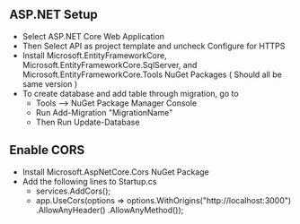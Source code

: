 ## ASP.NET Setup
- Select ASP.NET Core Web Application
- Then Select API as project template and uncheck Configure for HTTPS
- Install Microsoft.EntityFrameworkCore, Microsoft.EntityFrameworkCore.SqlServer, and Microsoft.EntityFrameworkCore.Tools NuGet Packages ( Should all be same version )
- To create database and add table through migration, go to 
	- Tools --> NuGet Package Manager Console
	- Run Add-Migration "MigrationName"
	- Then Run Update-Database

## Enable CORS
- Install Microsoft.AspNetCore.Cors NuGet Package
- Add the following lines to Startup.cs
	- services.AddCors();
	-  app.UseCors(options =>
		options.WithOrigins("http://localhost:3000")
		.AllowAnyHeader()
		.AllowAnyMethod());